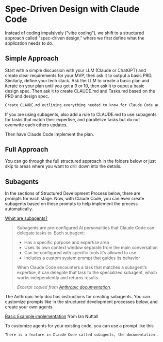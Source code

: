 # Spec-Driven Design with Claude Code

Instead of coding impulsively ("vibe coding"), we shift to a structured approach called "spec-driven design," where we first define what the application needs to do.

## Simple Approach
Start with a simple discussion with your LLM (Claude or ChatGPT) and create clear requirements for your MVP, then ask it to output a basic PRD. Similarly, define your tech stack. Ask the LLM to create a basic plan and iterate on your plan until you get a 9 or 10, then ask it to ouput a basic design spec. Then ask it to create CLAUDE.md and Tasks.md based on the PRD and design spec. 

```md
Create CLAUDE.md outlining everything needed to know for Claude Code agent regarding this project based on the PRD and design spec. Add a rule to keep CLAUDE.md up-to-date based on the project's current state and add any notes or relevant details you'd need to remember between chats. Then, create Tasks.md outlining all phases and steps needed to bring this project to completion.  Add a rule to Claude.md that for every task, implement the code and tests, then run the tests to verify the functionality works. Add a rule in CLAUDE.md to keep Tasks.md up to date based on the project's current state. 
```

If you are using subagents, also add a rule to CLAUDE.md to use subagents for tasks that match their expertise, and parallelize tasks but do not overwrite each others updates.

Then have Claude Code implement the plan. 


## Full Approach

You can go through the full structured approach in the folders below or just skip to areas where you want to drill down into the details.

## Subagents
In the sections of Structured Development Process below, there are prompts for each stage.  Now, with Claude Code, you can even create subagents based on these prompts to help implement the process automatically. 

[What are subagents?](https://docs.anthropic.com/en/docs/claude-code/sub-agents)

> Subagents are pre-configured AI personalities that Claude Code can delegate tasks to. Each subagent:
>
> - Has a specific purpose and expertise area
> - Uses its own context window separate from the main conversation
> - Can be configured with specific tools it's allowed to use
> - Includes a custom system prompt that guides its behavior
>
> When Claude Code encounters a task that matches a subagent’s expertise, it can delegate that task to the specialized subagent, which works independently and returns results.
>
> *Excerpt copied from [Anthropic documentation](https://docs.anthropic.com/en/docs/claude-code/sub-agents).*

The Anthropic help doc has instructions for creating subagents.  You can customize prompts like in the structured development processes below, and create your own agents.  

[Basic Example implementation](https://github.com/iannuttall/claude-agents) from Ian Nuttall

To customize agents for your existing code, you can use a prompt like this

```md
There is a feature in Claude Code called subagents, the documentation is at https://docs.anthropic.com/en/docs/claude-code/sub-agents. Please go through it and determine what would be the best sub agents you can create for my app that would improve my app and speed up coding time, then implement the subagents. 
```




